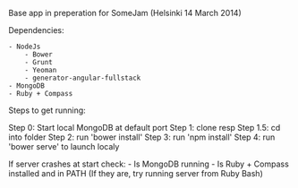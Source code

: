 Base app in preperation for SomeJam (Helsinki 14 March 2014)



Dependencies:

	- NodeJs
		- Bower
		- Grunt
		- Yeoman
		- generator-angular-fullstack
	- MongoDB
	- Ruby + Compass



Steps to get running:

Step 0: Start local MongoDB at default port
Step 1: clone resp
Step 1.5: cd into folder
Step 2: run 'bower install'
Step 3: run 'npm install'
Step 4: run 'bower serve' to launch localy




If server crashes at start check:
	- Is MongoDB running
	- Is Ruby + Compass installed and in PATH (If they are, try running server from Ruby Bash)
